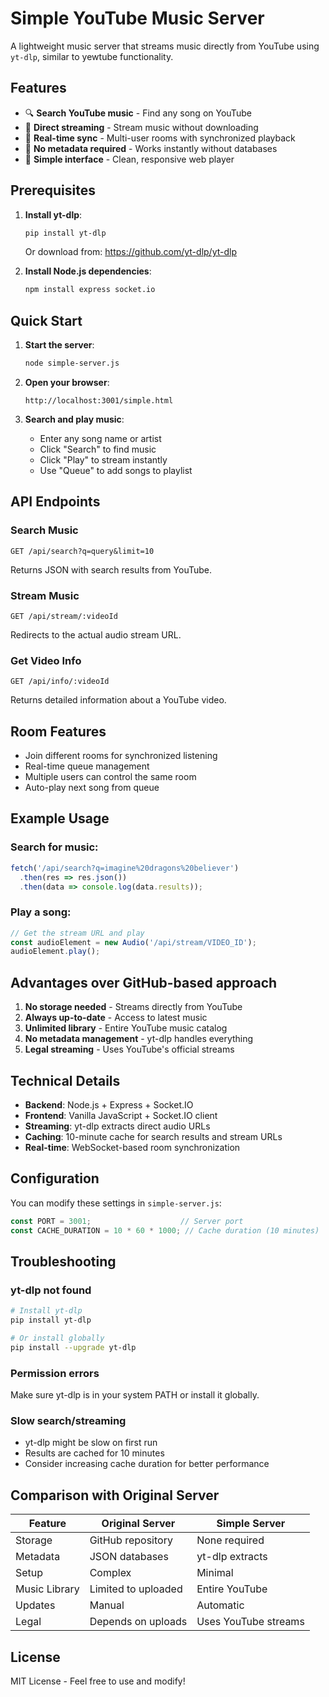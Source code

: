 # Simple YouTube Music Server

A lightweight music server that streams music directly from YouTube using `yt-dlp`, similar to yewtube functionality.

## Features

- 🔍 **Search YouTube music** - Find any song on YouTube
- 🎵 **Direct streaming** - Stream music without downloading
- 📱 **Real-time sync** - Multi-user rooms with synchronized playback
- 🚀 **No metadata required** - Works instantly without databases
- 💫 **Simple interface** - Clean, responsive web player

## Prerequisites

1. **Install yt-dlp**:
   ```bash
   pip install yt-dlp
   ```
   Or download from: https://github.com/yt-dlp/yt-dlp

2. **Install Node.js dependencies**:
   ```bash
   npm install express socket.io
   ```

## Quick Start

1. **Start the server**:
   ```bash
   node simple-server.js
   ```

2. **Open your browser**:
   ```
   http://localhost:3001/simple.html
   ```

3. **Search and play music**:
   - Enter any song name or artist
   - Click "Search" to find music
   - Click "Play" to stream instantly
   - Use "Queue" to add songs to playlist

## API Endpoints

### Search Music
```
GET /api/search?q=query&limit=10
```
Returns JSON with search results from YouTube.

### Stream Music
```
GET /api/stream/:videoId
```
Redirects to the actual audio stream URL.

### Get Video Info
```
GET /api/info/:videoId
```
Returns detailed information about a YouTube video.

## Room Features

- Join different rooms for synchronized listening
- Real-time queue management
- Multiple users can control the same room
- Auto-play next song from queue

## Example Usage

### Search for music:
```javascript
fetch('/api/search?q=imagine%20dragons%20believer')
  .then(res => res.json())
  .then(data => console.log(data.results));
```

### Play a song:
```javascript
// Get the stream URL and play
const audioElement = new Audio('/api/stream/VIDEO_ID');
audioElement.play();
```

## Advantages over GitHub-based approach

1. **No storage needed** - Streams directly from YouTube
2. **Always up-to-date** - Access to latest music
3. **Unlimited library** - Entire YouTube music catalog
4. **No metadata management** - yt-dlp handles everything
5. **Legal streaming** - Uses YouTube's official streams

## Technical Details

- **Backend**: Node.js + Express + Socket.IO
- **Frontend**: Vanilla JavaScript + Socket.IO client
- **Streaming**: yt-dlp extracts direct audio URLs
- **Caching**: 10-minute cache for search results and stream URLs
- **Real-time**: WebSocket-based room synchronization

## Configuration

You can modify these settings in `simple-server.js`:

```javascript
const PORT = 3001;                    // Server port
const CACHE_DURATION = 10 * 60 * 1000; // Cache duration (10 minutes)
```

## Troubleshooting

### yt-dlp not found
```bash
# Install yt-dlp
pip install yt-dlp

# Or install globally
pip install --upgrade yt-dlp
```

### Permission errors
Make sure yt-dlp is in your system PATH or install it globally.

### Slow search/streaming
- yt-dlp might be slow on first run
- Results are cached for 10 minutes
- Consider increasing cache duration for better performance

## Comparison with Original Server

| Feature | Original Server | Simple Server |
|---------|----------------|---------------|
| Storage | GitHub repository | None required |
| Metadata | JSON databases | yt-dlp extracts |
| Setup | Complex | Minimal |
| Music Library | Limited to uploaded | Entire YouTube |
| Updates | Manual | Automatic |
| Legal | Depends on uploads | Uses YouTube streams |

## License

MIT License - Feel free to use and modify!
